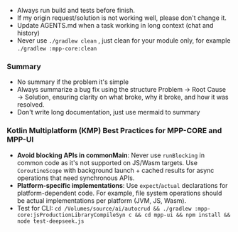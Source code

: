 - Always run build and tests before finish.
- If my origin request/solution is not working well, please don't change it.
- Update AGENTS.md when a task working in long context (chat and history)
- Never use `./gradlew clean` , just clean for your module only, for example `./gradlew :mpp-core:clean`

### Summary

- No summary if the problem it's simple
- Always summarize a bug fix using the structure Problem → Root Cause → Solution, ensuring clarity on what broke, why it broke, and how it was resolved.
- Don't write long documentation, just use mermaid to summary

### Kotlin Multiplatform (KMP) Best Practices for MPP-CORE and MPP-UI

- **Avoid blocking APIs in commonMain**: Never use `runBlocking` in common code as it's not supported on JS/Wasm
  targets. Use `CoroutineScope` with background launch + cached results for async operations that need synchronous APIs.
- **Platform-specific implementations**: Use `expect`/`actual` declarations for platform-dependent code. For example,
  file system operations should be actual implementations per platform (JVM, JS, Wasm).
- Test for CLI: `cd /Volumes/source/ai/autocrud && ./gradlew :mpp-core:jsProductionLibraryCompileSyn
c && cd mpp-ui && npm install && node test-deepseek.js`